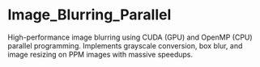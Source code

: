 # Image_Blurring_Parallel
High-performance image blurring using CUDA (GPU) and OpenMP (CPU) parallel programming. Implements grayscale conversion, box blur, and image resizing on PPM images with massive speedups.
